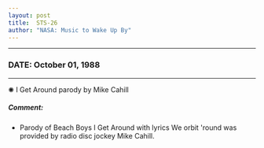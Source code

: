 ```yaml
---
layout: post
title:  STS-26
author: "NASA: Music to Wake Up By"
---
```


----
### DATE: October 01, 1988
----
✺ I Get Around parody by Mike Cahill

##### Comment:
* Parody of Beach Boys I Get Around with lyrics We orbit 'round was provided by radio disc jockey Mike Cahill.
